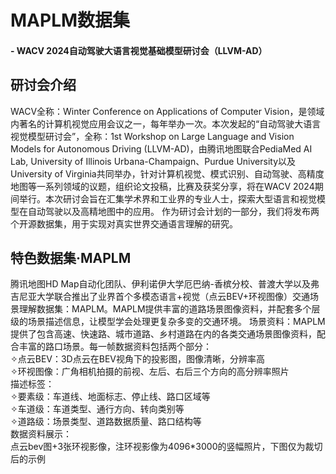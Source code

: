 # MAPLM数据集
#### - WACV 2024自动驾驶大语言视觉基础模型研讨会（LLVM-AD）

## 研讨会介绍
WACV全称：Winter Conference on Applications of Computer Vision，是领域内著名的计算机视觉应用会议之一，每年举办一次。本次发起的“自动驾驶大语言视觉模型研讨会”，全称：1st Workshop on Large Language and Vision Models for Autonomous Driving (LLVM-AD)，由腾讯地图联合PediaMed AI Lab, University of Illinois Urbana-Champaign、Purdue University以及University of Virginia共同举办，针对计算机视觉、模式识别、自动驾驶、高精度地图等一系列领域的议题，组织论文投稿，比赛及获奖分享，将在WACV 2024期间举行。本次研讨会旨在汇集学术界和工业界的专业人士，探索大型语言和视觉模型在自动驾驶以及高精地图中的应用。
作为研讨会计划的一部分，我们将发布两个开源数据集，用于实现对真实世界交通语言理解的研究。

## 特色数据集·MAPLM     
腾讯地图HD Map自动化团队、伊利诺伊大学厄巴纳-香槟分校、普渡大学以及弗吉尼亚大学联合推出了业界首个多模态语言+视觉（点云BEV+环视图像）交通场景理解数据集：MAPLM。MAPLM提供丰富的道路场景图像资料，并配套多个层级的场景描述信息，让模型学会处理更复杂多变的交通环境。
场景资料：MAPLM提供了包含高速、快速路、城市道路、乡村道路在内的各类交通场景图像资料，配合丰富的路口场景。每一帧数据资料包括两个部分：    
✧点云BEV：3D点云在BEV视角下的投影图，图像清晰，分辨率高    
✧环视图像：广角相机拍摄的前视、左后、右后三个方向的高分辨率照片    
描述标签：    
✧要素级：车道线、地面标志、停止线、路口区域等    
✧车道级：车道类型、通行方向、转向类别等    
✧道路级：场景类型、道路数据质量、路口结构等    
数据资料展示：    
点云bev图+3张环视影像，注环视影像为4096*3000的竖幅照片，下图仅为裁切后的示例      

